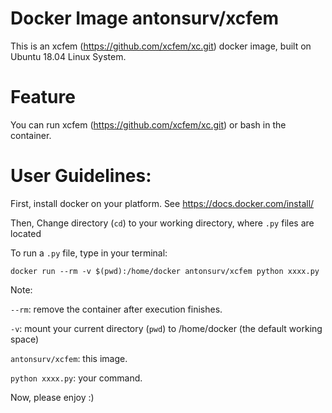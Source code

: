 # Docker Image antonsurv/xcfem

This is an xcfem (https://github.com/xcfem/xc.git) docker image, built on Ubuntu 18.04 Linux System.

# Feature
You can run xcfem (https://github.com/xcfem/xc.git) or bash in the container.

# User Guidelines:
First, install docker on your platform. See https://docs.docker.com/install/

Then, Change directory (```cd```) to your working directory, where ```.py``` files are located

To run a ```.py``` file, type in your terminal:
```
docker run --rm -v $(pwd):/home/docker antonsurv/xcfem python xxxx.py
```
Note:

```--rm```: remove the container after execution finishes.

```-v```: mount your current directory (```pwd```) to /home/docker (the default working space)

```antonsurv/xcfem```: this image.

```python xxxx.py```: your command.


Now, please enjoy :)
